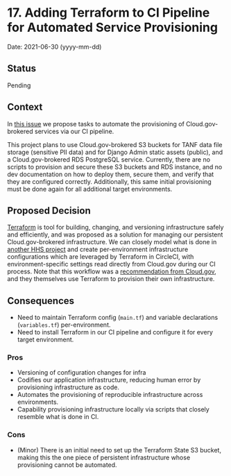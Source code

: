 # 17. Adding Terraform to CI Pipeline for Automated Service Provisioning

Date: 2021-06-30 (yyyy-mm-dd)  
  
## Status  
  
Pending  
  
## Context

In [this issue](https://github.com/raft-tech/TANF-app/issues/609) we propose tasks to automate the provisioning of Cloud.gov-brokered services via our CI pipeline.

This project plans to use Cloud.gov-brokered S3 buckets for TANF data file storage (sensitive PII data) and for Django Admin static assets (public), and a Cloud.gov-brokered RDS PostgreSQL service. Currently, there are no scripts to provision and secure these S3 buckets and RDS instance, and no dev documentation on how to deploy them, secure them, and verify that they are configured correctly. Additionally, this same initial provisioning must be done again for all additional target environments.
  
## Proposed Decision  

[Terraform](https://www.terraform.io/) is tool for building, changing, and versioning infrastructure safely and efficiently, and was proposed as a solution for managing our persistent Cloud.gov-brokered infrastructure. We can closely model what is done in [another HHS project](https://github.com/HHS/Head-Start-TTADP) and create per-environment infrastructure configurations which are leveraged by Terraform in CircleCI, with environment-specific settings read directly from Cloud.gov during our CI process. Note that this workflow was a [recommendation from Cloud.gov](https://www.youtube.com/watch?v=86wfgNK_0o4), and they themselves use Terraform to provision their own infrastructure.


## Consequences  
  
- Need to maintain Terraform config (`main.tf`) and variable declarations (`variables.tf`) per-environment.
- Need to install Terraform in our CI pipeline and configure it for every target environment.
  
### Pros

- Versioning of configuration changes for infra
- Codifies our application infrastructure, reducing human error by provisioning infrastructure as code.
- Automates the provisioning of reproducible infrastructure across environments.
- Capability provisioning infrastructure locally via scripts that closely resemble what is done in CI.
  
### Cons  

- (Minor) There is an initial need to set up the Terraform State S3 bucket, making this the one piece of persistent infrastructure whose provisioning cannot be automated. 
